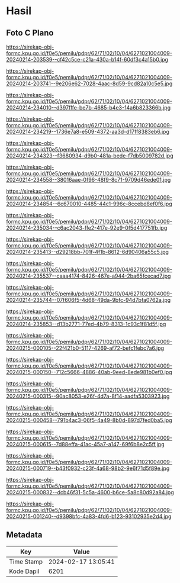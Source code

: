 # Hasil

## Foto C Plano

https://sirekap-obj-formc.kpu.go.id/f0e5/pemilu/pdpr/62/71/02/10/04/6271021004009-20240214-203539--cf42c5ce-c21a-430a-b14f-60df3c4a15b0.jpg

https://sirekap-obj-formc.kpu.go.id/f0e5/pemilu/pdpr/62/71/02/10/04/6271021004009-20240214-203741--9e206e62-7028-4aac-8d59-9cd82a10c5e5.jpg

https://sirekap-obj-formc.kpu.go.id/f0e5/pemilu/pdpr/62/71/02/10/04/6271021004009-20240214-234010--d397fffe-be7b-4685-b4e3-14a6b823366b.jpg

https://sirekap-obj-formc.kpu.go.id/f0e5/pemilu/pdpr/62/71/02/10/04/6271021004009-20240214-234219--1736e7a8-e509-4372-aa3d-d17ff8383eb6.jpg

https://sirekap-obj-formc.kpu.go.id/f0e5/pemilu/pdpr/62/71/02/10/04/6271021004009-20240214-234323--f3680934-d9b0-481a-bede-f7db5009782d.jpg

https://sirekap-obj-formc.kpu.go.id/f0e5/pemilu/pdpr/62/71/02/10/04/6271021004009-20240214-234558--38016aae-0f96-48f9-8c71-9709d46ede01.jpg

https://sirekap-obj-formc.kpu.go.id/f0e5/pemilu/pdpr/62/71/02/10/04/6271021004009-20240214-234854--6c670010-4485-44c1-996c-8ccebd8ef0f6.jpg

https://sirekap-obj-formc.kpu.go.id/f0e5/pemilu/pdpr/62/71/02/10/04/6271021004009-20240214-235034--c6ac2043-ffe2-417e-92e9-0f5d417751fb.jpg

https://sirekap-obj-formc.kpu.go.id/f0e5/pemilu/pdpr/62/71/02/10/04/6271021004009-20240214-235413--d29218bb-701f-4f1b-8612-6d90406a55c5.jpg

https://sirekap-obj-formc.kpu.go.id/f0e5/pemilu/pdpr/62/71/02/10/04/6271021004009-20240214-235537--caaa4174-8426-467e-a944-2ba65fcecad7.jpg

https://sirekap-obj-formc.kpu.go.id/f0e5/pemilu/pdpr/62/71/02/10/04/6271021004009-20240214-235744--07f606f5-4d68-49da-9bfc-94d7bfa0762a.jpg

https://sirekap-obj-formc.kpu.go.id/f0e5/pemilu/pdpr/62/71/02/10/04/6271021004009-20240214-235853--d13b2771-77ed-4b79-8313-1c93c1f81d5f.jpg

https://sirekap-obj-formc.kpu.go.id/f0e5/pemilu/pdpr/62/71/02/10/04/6271021004009-20240215-000105--22f421b0-5117-4269-af72-befc1febc7a6.jpg

https://sirekap-obj-formc.kpu.go.id/f0e5/pemilu/pdpr/62/71/02/10/04/6271021004009-20240215-000150--712c5666-4886-40ab-9eed-8ede981b0ef0.jpg

https://sirekap-obj-formc.kpu.go.id/f0e5/pemilu/pdpr/62/71/02/10/04/6271021004009-20240215-000315--90ac8053-e26f-4d7a-8f14-aadfa5303923.jpg

https://sirekap-obj-formc.kpu.go.id/f0e5/pemilu/pdpr/62/71/02/10/04/6271021004009-20240215-000458--791b4ac3-06f5-4a49-8b0d-897d7fed0ba5.jpg

https://sirekap-obj-formc.kpu.go.id/f0e5/pemilu/pdpr/62/71/02/10/04/6271021004009-20240215-000615--7d88effa-41ac-45a7-a147-69f6b8e2c5ff.jpg

https://sirekap-obj-formc.kpu.go.id/f0e5/pemilu/pdpr/62/71/02/10/04/6271021004009-20240215-000719--b43f0932-c23f-4a68-98b2-9e6f71d5f89e.jpg

https://sirekap-obj-formc.kpu.go.id/f0e5/pemilu/pdpr/62/71/02/10/04/6271021004009-20240215-000832--dcb46f31-5c5a-4600-b6ce-5a8c80d92a84.jpg

https://sirekap-obj-formc.kpu.go.id/f0e5/pemilu/pdpr/62/71/02/10/04/6271021004009-20240215-001240--d9398bfc-4a83-4fd6-b123-93102935e2d4.jpg


## Metadata

| Key        | Value               |
| ---------- | ------------------- |
| Time Stamp | 2024-02-17 13:05:41 |
| Kode Dapil | 6201                |




